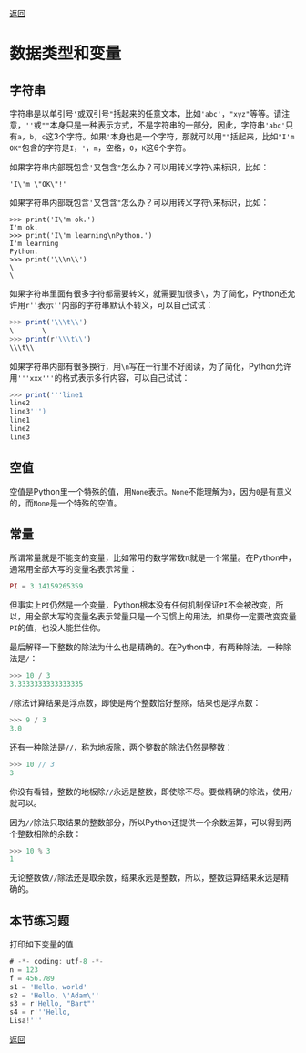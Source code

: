 [返回](README.md)

# 数据类型和变量
## 字符串
<p>字符串是以单引号<code>'</code>或双引号<code>"</code>括起来的任意文本，比如<code>'abc'</code>，<code>"xyz"</code>等等。请注意，<code>''</code>或<code>""</code>本身只是一种表示方式，不是字符串的一部分，因此，字符串<code>'abc'</code>只有<code>a</code>，<code>b</code>，<code>c</code>这3个字符。如果<code>'</code>本身也是一个字符，那就可以用<code>""</code>括起来，比如<code>"I'm OK"</code>包含的字符是<code>I</code>，<code>'</code>，<code>m</code>，空格，<code>O</code>，<code>K</code>这6个字符。</p>

<p>如果字符串内部既包含<code>'</code>又包含<code>"</code>怎么办？可以用转义字符<code>\</code>来标识，比如：</p>

```angular2
'I\'m \"OK\"!'
```
<p>如果字符串内部既包含<code>'</code>又包含<code>"</code>怎么办？可以用转义字符<code>\</code>来标识，比如：</p>

```angular2
>>> print('I\'m ok.')
I'm ok.
>>> print('I\'m learning\nPython.')
I'm learning
Python.
>>> print('\\\n\\')
\
\
```
<p>如果字符串里面有很多字符都需要转义，就需要加很多<code>\</code>，为了简化，Python还允许用<code>r''</code>表示<code>''</code>内部的字符串默认不转义，可以自己试试：</p>

```javascript
>>> print('\\\t\\')
\       \
>>> print(r'\\\t\\')
\\\t\\
```
<p>如果字符串内部有很多换行，用<code>\n</code>写在一行里不好阅读，为了简化，Python允许用<code>'''xxx'''</code>的格式表示多行内容，可以自己试试：</p>

```javascript
>>> print('''line1
line2
line3''')
line1
line2
line3
```

## 空值
<p>空值是Python里一个特殊的值，用<code>None</code>表示。<code>None</code>不能理解为<code>0</code>，因为<code>0</code>是有意义的，而<code>None</code>是一个特殊的空值。</p>

## 常量

<p>所谓常量就是不能变的变量，比如常用的数学常数π就是一个常量。在Python中，通常用全部大写的变量名表示常量：</p>

```javascript
PI = 3.14159265359
```
<p>但事实上<code>PI</code>仍然是一个变量，Python根本没有任何机制保证<code>PI</code>不会被改变，所以，用全部大写的变量名表示常量只是一个习惯上的用法，如果你一定要改变变量<code>PI</code>的值，也没人能拦住你。</p>
<p>最后解释一下整数的除法为什么也是精确的。在Python中，有两种除法，一种除法是<code>/</code>：</p>

```javascript
>>> 10 / 3
3.3333333333333335
```

<p><code>/</code>除法计算结果是浮点数，即使是两个整数恰好整除，结果也是浮点数：</p>

```javascript
>>> 9 / 3
3.0
```

<p>还有一种除法是<code>//</code>，称为地板除，两个整数的除法仍然是整数：</p>

```javascript
>>> 10 // 3
3
```

<p>你没有看错，整数的地板除<code>//</code>永远是整数，即使除不尽。要做精确的除法，使用<code>/</code>就可以。</p>
<p>因为<code>//</code>除法只取结果的整数部分，所以Python还提供一个余数运算，可以得到两个整数相除的余数：</p>

```javascript
>>> 10 % 3
1
```
<p>无论整数做<code>//</code>除法还是取余数，结果永远是整数，所以，整数运算结果永远是精确的。</p>

## 本节练习题
<p>打印如下变量的值</p>

```javascript
# -*- coding: utf-8 -*-
n = 123
f = 456.789
s1 = 'Hello, world'
s2 = 'Hello, \'Adam\''
s3 = r'Hello, "Bart"'
s4 = r'''Hello,
Lisa!'''
```

[返回](README.md)